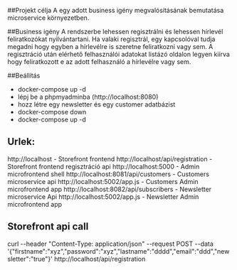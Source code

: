##Projekt célja
A egy adott business igény megvalósításának bemutatása microservice környezetben.

##Business igény
A rendszerbe lehessen regisztrálni és lehessen hírlevél feliratkozókat nyilvántartani. Ha valaki regisztrál,
egy kapcsolóval tudja megadni hogy egyben a hírlevélre is szeretne feliratkozni vagy sem.
A regisztráció után elérhető felhasználói adatokat listázó oldalon legyen kiírva hogy feliratkozott e az adott felhasználó a hírlevélre vagy sem.


##Beállítás
- docker-compose up -d
- lépj be a phpmyadminba (http://localhost:8080)
- hozz létre egy newsletter és egy customer adatbázist
- docker-compose down
- docker-compose up -d

## Urlek:
http://localhost - Storefront frontend
http://localhost/api/registration - Storefront frontend regisztráció api
http://localhost:5000 - Admin microfrontend shell
http://localhost:8081/api/customers - Customers microservice api
http://localhost:5002/app.js - Customers Admin microfrontend app
http://localhost:8082/api/subscribers - Newsletter microservice Api
http://localhost:5002/app.js - Newsletter Admin microfrontend app

## Storefront api call
curl --header "Content-Type: application/json"   --request POST   --data '{"firstname":"xyz","password":"xyz","lastname":"dddd","email":"ddd","newsletter":"true"}'   http://localhost/api/registration


